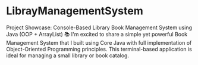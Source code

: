 # LibrayManagementSystem
 Project Showcase: Console-Based Library Book Management System using Java (OOP + ArrayList)  📚 I'm excited to share a simple yet powerful Book Management System that I built using Core Java with full implementation of Object-Oriented Programming principles. This terminal-based application is ideal for managing a small library or book catalog.  
